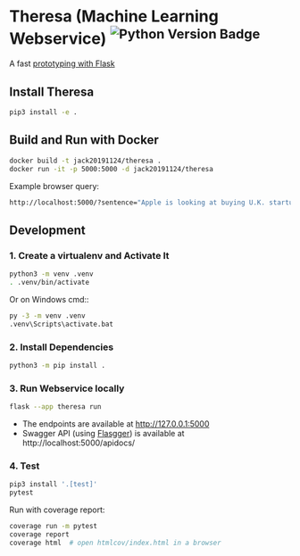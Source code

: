 Theresa (Machine Learning Webservice) <sup>![Python Version Badge][Python Version Badge]</sup>
==============================================================================================

A fast [prototyping with Flask](https://flask.palletsprojects.com/en/2.2.x/quickstart/#a-minimal-application)

Install Theresa
---------------

```bash
pip3 install -e .
```

Build and Run with Docker
-------------------------

```bash
docker build -t jack20191124/theresa .
docker run -it -p 5000:5000 -d jack20191124/theresa
```

Example browser query:

```bash
http://localhost:5000/?sentence="Apple is looking at buying U.K. startup for $1 billion"
```

Development
-----------

### 1. Create a virtualenv and Activate It

```bash
python3 -m venv .venv
. .venv/bin/activate
```

Or on Windows cmd::

```bash
py -3 -m venv .venv
.venv\Scripts\activate.bat
```

### 2. Install Dependencies

```bash
python3 -m pip install .
```

### 3. Run Webservice locally

```bash
flask --app theresa run
```

- The endpoints are available at http://127.0.0.1:5000
- Swagger API (using [Flasgger][Flasgger]) is available at http://localhost:5000/apidocs/

### 4. Test

```bash
pip3 install '.[test]'
pytest
```

Run with coverage report:

```bash
coverage run -m pytest
coverage report
coverage html  # open htmlcov/index.html in a browser
```


[Flasgger]: https://github.com/flasgger/flasgger

[Python Version Badge]: https://img.shields.io/badge/Python-3.10-brightgreen?style=flat-square&logo=python&logoColor=white
